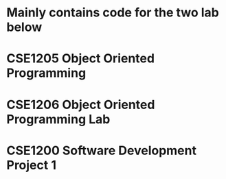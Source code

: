 # Mainly contains code for the two lab below

# CSE1205 Object Oriented Programming

# CSE1206 Object Oriented Programming Lab

# CSE1200 Software Development Project 1
